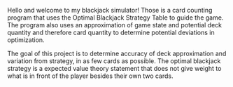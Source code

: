 Hello and welcome to my blackjack simulator! Those is a card counting program that uses the 
Optimal Blackjack Strategy Table to guide the game. The program also uses an approximation of game state
and potential deck quantity and therefore card quantity to determine potential deviations in optimization.

The goal of this project is to determine accuracy of deck approximation and variation from strategy, in as few cards as possible.
The optimal blackjack strategy is a expected value theory statement that does not give weight to what is in front of the player besides their own two cards. 
